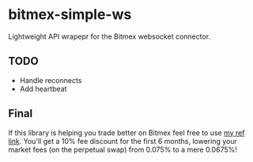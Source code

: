 # bitmex-simple-ws

Lightweight API wrapepr for the Bitmex websocket connector.

## TODO

- Handle reconnects
- Add heartbeat

## Final

If this library is helping you trade better on Bitmex feel free to use [my ref link](https://www.bitmex.com/register/VDPANj). You'll get a 10% fee discount for the first 6 months, lowering your market fees (on the perpetual swap) from 0.075% to a mere 0.0675%!